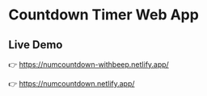 # Countdown Timer Web App

## Live Demo
👉 https://numcountdown-withbeep.netlify.app/

👉 https://numcountdown.netlify.app/
